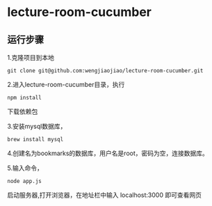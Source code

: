 # lecture-room-cucumber

运行步骤
--------

1.克隆项目到本地

```
git clone git@github.com:wengjiaojiao/lecture-room-cucumber.git
```

2.进入lecture-room-cucumber目录，执行

```
npm install
```

下载依赖包

3.安装mysql数据库，

```
brew install mysql
```

4.创建名为bookmarks的数据库，用户名是root，密码为空，连接数据库。

5.输入命令，

```
node app.js

```

启动服务器,打开浏览器，在地址栏中输入 localhost:3000 即可查看网页
